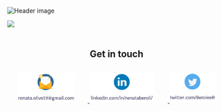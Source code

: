 ![Header image](https://github.com/RenataBeroli/RenataBeroli/blob/main/Images/Custom%20Size%20%E2%80%93%201.png?raw=true)

<div>
    <a href="https://github.com/RenataBeroli/RenataBeroli/wiki">
        <img src="https://github.com/RenataBeroli/RenataBeroli/blob/main/Images/Custom%20Size%20%E2%80%93%202.png?raw=true">
    </a>
</div>
<br>

<div align="center">
    <h2 style="margin-bottom:30px">
        Get in touch
    </h2>
</div>



<div align="center" style="text-align:center">
    <a href=mailto:renata.olive19@gmail.com?>
        <img src="https://github.com/RenataBeroli/RenataBeroli/blob/main/Images/email.png?raw=true"
        alt="Renata's Gmail" style="padding-right: 30px; height:70px">
    </a>
    <a href="https://www.linkedin.com/in/renataberoli/">
        <img src="https://github.com/RenataBeroli/RenataBeroli/blob/main/Images/linkedin.png?raw=true"
            alt="Renata's LinkedIn" style="padding-right: 30px; height:70px">
    </a>
    <a href="https://twitter.com/BeroleeR">
        <img src="https://github.com/RenataBeroli/RenataBeroli/blob/main/Images/twitter.png?raw=true"
            alt="Renata's twitter" style="height:70px">
    </a>
</div>

